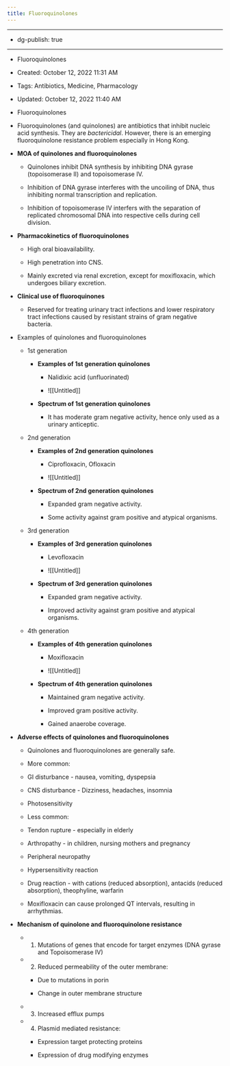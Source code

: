 ```yaml
---
title: Fluoroquinolones
---
```


- --

- dg-publish: true

- --

- Fluoroquinolones

- Created: October 12, 2022 11:31 AM

- Tags: Antibiotics, Medicine, Pharmacology

- Updated: October 12, 2022 11:40 AM

- Fluoroquinolones

- Fluoroquinolones (and quinolones) are antibiotics that inhibit nucleic acid synthesis. They are *bactericidal*. However, there is an emerging fluoroquinolone resistance problem especially in Hong Kong.

- **MOA of quinolones and fluoroquinolones**
	 - Quinolones inhibit DNA synthesis by inhibiting DNA gyrase (topoisomerase II) and topoisomerase IV.

	 - Inhibition of DNA gyrase interferes with the uncoiling of DNA, thus inhibiting normal transcription and replication.

	 - Inhibition of topoisomerase IV interfers with the separation of replicated chromosomal DNA into respective cells during cell division.

- **Pharmacokinetics of fluoroquinolones**
	 - High oral bioavailability.

	 - High penetration into CNS.

	 - Mainly excreted via renal excretion, except for moxifloxacin, which undergoes biliary excretion.

- **Clinical use of fluoroquinones**
	 - Reserved for treating urinary tract infections and lower respiratory tract infections caused by resistant strains of gram negative bacteria.

- Examples of quinolones and fluoroquinolones
	 - 1st generation
		 - **Examples of 1st generation quinolones**
			 - Nalidixic acid (unfluorinated)

			 - ![[Untitled]]

		 - **Spectrum of 1st generation quinolones**
			 - It has moderate gram negative activity, hence only used as a urinary anticeptic.

	 - 2nd generation
		 - **Examples of 2nd generation quinolones**
			 - Ciprofloxacin, Ofloxacin

			 - ![[Untitled]]

		 - **Spectrum of 2nd generation quinolones**
			 - Expanded gram negative activity.

			 - Some activity against gram positive and atypical organisms.

	 - 3rd generation
		 - **Examples of 3rd generation quinolones**
			 - Levofloxacin

			 - ![[Untitled]]

		 - **Spectrum of 3rd generation quinolones**
			 - Expanded gram negative activity.

			 - Improved activity against gram positive and atypical organisms.

	 - 4th generation
		 - **Examples of 4th generation quinolones**
			 - Moxifloxacin

			 - ![[Untitled]]

		 - **Spectrum of 4th generation quinolones**
			 - Maintained gram negative activity.

			 - Improved gram positive activity.

			 - Gained anaerobe coverage.

- **Adverse effects of quinolones and fluoroquinolones**
	 - Quinolones and fluoroquinolones are generally safe.

	 - More common:

	 - GI disturbance - nausea, vomiting, dyspepsia

	 - CNS disturbance - Dizziness, headaches, insomnia

	 - Photosensitivity

	 - Less common:

	 - Tendon rupture - especially in elderly

	 - Arthropathy - in children, nursing mothers and pregnancy

	 - Peripheral neuropathy

	 - Hypersensitivity reaction

	 - Drug reaction - with cations (reduced absorption), antacids (reduced absorption), theophyline, warfarin

	 - Moxifloxacin can cause prolonged QT intervals, resulting in arrhythmias.

- **Mechanism of quinolone and fluoroquinolone resistance**
	 - 1. Mutations of genes that encode for target enzymes (DNA gyrase and Topoisomerase IV)

	 - 2. Reduced permeability of the outer membrane:
		 - Due to mutations in porin

		 - Change in outer membrane structure

	 - 3. Increased efflux pumps

	 - 4. Plasmid mediated resistance:
		 - Expression target protecting proteins

		 - Expression of drug modifying enzymes
